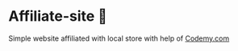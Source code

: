 # Affiliate-site :money_mouth_face:                                                                                     
Simple website affiliated with local store
 with help of <a href="http://johnelder.com/">Codemy.com</a>
